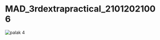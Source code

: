 # MAD_3rdextrapractical_21012021006
![palak 4](https://github.com/PALAKARDESHNA/MAD_3rdextrapractical_21012021006/assets/98075245/2b0e17a1-7afe-4dc1-9429-9b68a17d8ab6)
